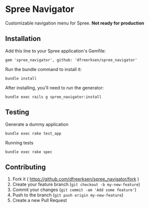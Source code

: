 # Spree Navigator

Customizable navigation menu for Spree. **Not ready for production**


## Installation

Add this line to your Spree application's Gemfile:

    gem 'spree_navigator', github: 'dfreerksen/spree_navigator'

Run the bundle command to install it:

    bundle install

After installing, you'll need to run the generator:

    bundle exec rails g spree_navigator:install


## Testing

Generate a dummy application

    bundle exec rake test_app

Running tests

    bundle exec rake spec


## Contributing

1. Fork it ( https://github.com/dfreerksen/spree_navigator/fork )
2. Create your feature branch (`git checkout -b my-new-feature`)
3. Commit your changes (`git commit -am 'Add some feature'`)
4. Push to the branch (`git push origin my-new-feature`)
5. Create a new Pull Request
